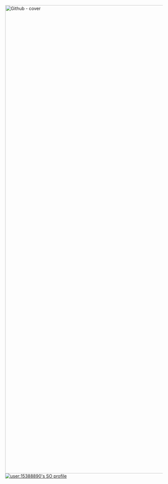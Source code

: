 <img width="1500" alt="Github - cover" src="https://user-images.githubusercontent.com/48633090/148270472-a3a6e321-d223-4c13-b793-8a2474b71238.png">

<a href="https://github.com/johannchopin/stackoverflow-readme-profile">
  <img src="https://stackoverflow-readme-profile.johannchopin.fr/profile-small/15388890?theme=dark" alt="user:15388890's SO profile">
</a>

